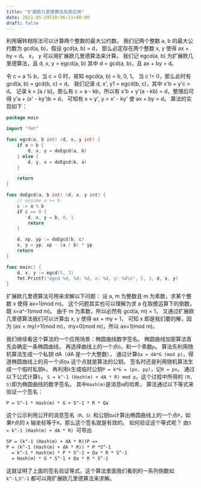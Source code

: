 ```yaml
---
title: "扩展欧几里德算法及其应用"
date: 2021-05-29T18:56:21+08:00
draft: false
---
```


利用辗转相除法可以计算两个整数的最大公约数。
我们记两个整数 a, b 的最大公约数为 gcd(a, b)，假设 gcd(a, b) = d，
那么必定存在两个整数 x, y 使得 ax + by = d。
x， y 可以用扩展欧几里德算法来计算。
我们记 egcd(a, b) 为扩展欧几里德算法，且 d, x, y = egcd(a, b)
其中 d = gcd(a, b)，且 ax + by = d。

令 c = a % b，当 c = 0 时，易知 egcd(a, b) = b, 0, 1。
当 c != 0，那么此时有 gcd(a, b) = gcd(b, c) = d。
我们记录 d, x', y1 = egcd(b, c)，其中 x'b + y'c = d。
记录 k = [a / b]，那么有 c = a - kb，所以有
x'b + y'(a - kb) = d，整理后可得 y'a + (x' - ky')b = d，
可知有 x = y', y = x' - ky' 使 ax + by = d。
算法的实现如下：

```go
package main

import "fmt"

func egcd(a, b int) (d, x, y int) {
    if a > b {
        d, x, y = doEgcd(a, b)
    } else {
        d, y, x = doEgcd(b, a)
    }

    return
}

func doEgcd(a, b int) (d, x, y int) {
    // assume a >= b
    c := a % b
    if c == 0 {
        d, x, y = b, 0, 1
        return
    }

    d, xp, yp := doEgcd(b, c)
    x, y = yp, xp - (a / b) * yp
    return
}

func main() {
    d, x, y := egcd(5, 3)
    fmt.Printf("egcd %d, %d: %d, x: %d, y: %d\n", 5, 3, d, x, y)
}
```

扩展欧几里德算法可用来求解以下问题：
设 a, m 为整数且 m 为素数，求某个整数 x 使得 ax=1(mod m)。
这个问题其实也可以理解为求 a 在取模运算下的倒数，既 x=a^-1(mod m)。
由于 m 为素数，所以必然有 gcd(a, m) = 1，
又通过扩展欧几里德算法我们可以计算出 x, y 使得 ax + my = 1，
可知 x 即是我们要的解，因为 (ax + my)=1(mod m)，my=0(mod m)，所以 ax=1(mod m)。

我们继续看这个算法的一个应用场景：椭圆曲线数字签名。
椭圆曲线加密算法首先会确定一条椭圆曲线，
再选择曲线上的一个点`G`，和一个素数`p`。
算法先利用随机算法生成一个私钥 dA（dA 是一个大整数），
通过计算`Qa = dA*G (mod p)`，得道椭圆曲线上的另一个点`Qa`
这个点就是算法的公钥。
签名时还是利用随机算法生成一个临时私钥`k`，
再利用`k`生成临时公钥`P = k*G = (px, py)`，记`R = px`。
通过以下公式计算`S`，
`S = k^-1 (Hash(m) + dA * R) mod p`，这个过程中所得的 `(R, S)`即为椭圆曲线的数字签名。
其中`Hash(m)`是消息`m`的哈希，
算法通过以下等式来验证一个签名：
```txgt
P = S^-1 * Hash(m) * G + S^-1 * R * Qa
```
这个公示利用公开的消息签名`（R，S）`和公钥`Qa`计算出椭圆曲线上的一个点`P`，如果`P`点的 x 轴坐标等于`R`，那么这个签名就是有效的。
如何验证这个等式呢？
由`S = k^-1 (Hash(m) + dA * R) `可导出

```txt
SP = (k^-1 (Hash(m) + dA * R))P => 
P = (k^-1 (Hash(m) + dA * R)) * P *S^-1
  = k^-1 * Hash(m) * P * S^-1 + Qa * R * S^-1
  = Hash(m) * G * S^-1 + Qa * R * S^-1
```

这就证明了上面的签名验证等式，这个算法里面我们看到的一系列倒数如`k^-1`,`S^-1` 都可以用扩展欧几里德算法来求解。

